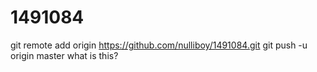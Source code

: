 # 1491084
git remote add origin https://github.com/nulliboy/1491084.git
git push -u origin master
what is this?
